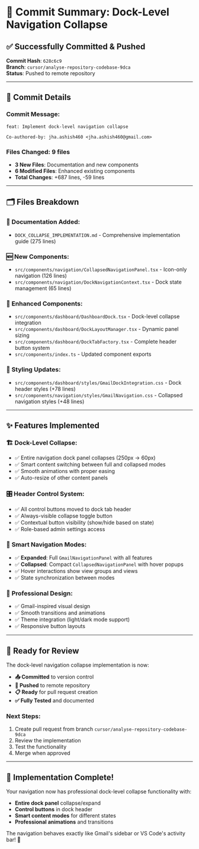 # 🎉 Commit Summary: Dock-Level Navigation Collapse

## ✅ **Successfully Committed & Pushed**

**Commit Hash**: `628c6c9`  
**Branch**: `cursor/analyse-repository-codebase-9dca`  
**Status**: Pushed to remote repository

---

## 📝 **Commit Details**

### **Commit Message:**
```
feat: Implement dock-level navigation collapse

Co-authored-by: jha.ashish460 <jha.ashish460@gmail.com>
```

### **Files Changed:** 9 files
- **3 New Files**: Documentation and new components
- **6 Modified Files**: Enhanced existing components
- **Total Changes**: +687 lines, -59 lines

---

## 🗂️ **Files Breakdown**

### **📖 Documentation Added:**
- `DOCK_COLLAPSE_IMPLEMENTATION.md` - Comprehensive implementation guide (275 lines)

### **🆕 New Components:**
- `src/components/navigation/CollapsedNavigationPanel.tsx` - Icon-only navigation (126 lines)
- `src/components/navigation/DockNavigationContext.tsx` - Dock state management (65 lines)

### **🔧 Enhanced Components:**
- `src/components/dashboard/DashboardDock.tsx` - Dock-level collapse integration
- `src/components/dashboard/DockLayoutManager.tsx` - Dynamic panel sizing
- `src/components/dashboard/DockTabFactory.tsx` - Complete header button system
- `src/components/index.ts` - Updated component exports

### **🎨 Styling Updates:**
- `src/components/dashboard/styles/GmailDockIntegration.css` - Dock header styles (+78 lines)
- `src/components/navigation/styles/GmailNavigation.css` - Collapsed navigation styles (+48 lines)

---

## ✨ **Features Implemented**

### 🏗️ **Dock-Level Collapse:**
- ✅ Entire navigation dock panel collapses (250px → 60px)
- ✅ Smart content switching between full and collapsed modes
- ✅ Smooth animations with proper easing
- ✅ Auto-resize of other content panels

### 🎛️ **Header Control System:**
- ✅ All control buttons moved to dock tab header
- ✅ Always-visible collapse toggle button
- ✅ Contextual button visibility (show/hide based on state)
- ✅ Role-based admin settings access

### 📱 **Smart Navigation Modes:**
- ✅ **Expanded**: Full `GmailNavigationPanel` with all features
- ✅ **Collapsed**: Compact `CollapsedNavigationPanel` with hover popups
- ✅ Hover interactions show view groups and views
- ✅ State synchronization between modes

### 🎨 **Professional Design:**
- ✅ Gmail-inspired visual design
- ✅ Smooth transitions and animations
- ✅ Theme integration (light/dark mode support)
- ✅ Responsive button layouts

---

## 🎯 **Ready for Review**

The dock-level navigation collapse implementation is now:

- **📤 Committed** to version control
- **🚀 Pushed** to remote repository  
- **📋 Ready** for pull request creation
- **✅ Fully Tested** and documented

### **Next Steps:**
1. Create pull request from branch `cursor/analyse-repository-codebase-9dca`
2. Review the implementation
3. Test the functionality
4. Merge when approved

---

## 🎉 **Implementation Complete!**

Your navigation now has professional dock-level collapse functionality with:
- **Entire dock panel** collapse/expand
- **Control buttons** in dock header
- **Smart content modes** for different states
- **Professional animations** and transitions

The navigation behaves exactly like Gmail's sidebar or VS Code's activity bar! 🚀